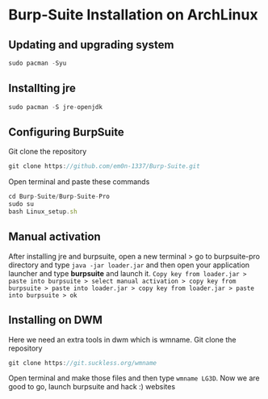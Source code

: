 # Burp-Suite Installation on ArchLinux

## Updating and upgrading system
```javascript
sudo pacman -Syu
```

## Installting jre
```javascript
sudo pacman -S jre-openjdk
```

## Configuring BurpSuite
Git clone the repository
```javascript
git clone https://github.com/em0n-1337/Burp-Suite.git
```

Open terminal and paste these commands
```javascript
cd Burp-Suite/Burp-Suite-Pro
sudo su
bash Linux_setup.sh
```


## Manual activation
After installing jre and burpsuite, open a new terminal > go to burpsuite-pro directory and type ```java -jar loader.jar``` and then open your application launcher and type **burpsuite** and launch it. ```Copy key from loader.jar > paste into burpsuite > select manual activation > copy key from burpsuite > paste into loader.jar > copy key from loader.jar > paste into burpsuite > ok``` 


## Installing on DWM
Here we need an extra tools in dwm which is wmname. Git clone the repository
```javascript
git clone https://git.suckless.org/wmname
```

Open terminal and make those files and then type ```wmname LG3D```. Now we are good to go, launch burpsuite and hack :) websites

